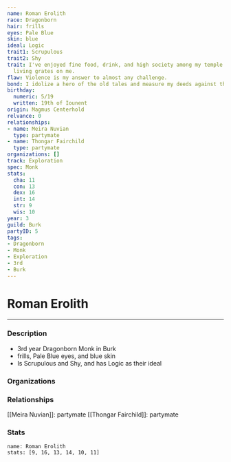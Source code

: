 ```yaml
---
name: Roman Erolith
race: Dragonborn
hair: frills
eyes: Pale Blue
skin: blue
ideal: Logic
trait1: Scrupulous
trait2: Shy
trait: I've enjoyed fine food, drink, and high society among my temple's elite. Rough
  living grates on me.
flaw: Violence is my answer to almost any challenge.
bond: I idolize a hero of the old tales and measure my deeds against that person's.
birthday:
  numeric: 5/19
  written: 19th of Iounent
origin: Magmus Centerhold
relvance: 0
relationships:
- name: Meira Nuvian
  type: partymate
- name: Thongar Fairchild
  type: partymate
organizations: []
track: Exploration
spec: Monk
stats:
  cha: 11
  con: 13
  dex: 16
  int: 14
  str: 9
  wis: 10
year: 3
guild: Burk
partyID: 5
tags:
- Dragonborn
- Monk
- Exploration
- 3rd
- Burk
---
```

# Roman Erolith
---
### Description
- 3rd year Dragonborn Monk in Burk
- frills, Pale Blue eyes, and blue skin
- Is Scrupulous and Shy, and has Logic as their ideal

### Organizations
### Relationships
[[Meira Nuvian]]: partymate
[[Thongar Fairchild]]: partymate
### Stats
```statblock
name: Roman Erolith
stats: [9, 16, 13, 14, 10, 11]
```